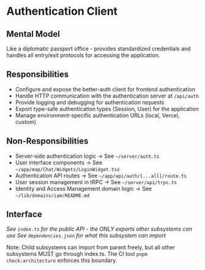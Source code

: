 # Authentication Client

## Mental Model
Like a diplomatic passport office - provides standardized credentials and handles all entry/exit protocols for accessing the application.

## Responsibilities
- Configure and expose the better-auth client for frontend authentication
- Handle HTTP communication with the authentication server at `/api/auth`
- Provide logging and debugging for authentication requests
- Export type-safe authentication types (Session, User) for the application
- Manage environment-specific authentication URLs (local, Vercel, custom)

## Non-Responsibilities
- Server-side authentication logic → See `~/server/auth.ts`
- User interface components → See `~/app/map/Chat/Widgets/LoginWidget.tsx`
- Authentication API routes → See `~/app/api/auth/[...all]/route.ts`
- User session management in tRPC → See `~/server/api/trpc.ts`
- Identity and Access Management domain logic → See `~/lib/domains/iam/README.md`

## Interface
*See `index.ts` for the public API - the ONLY exports other subsystems can use*
*See `dependencies.json` for what this subsystem can import*

Note: Child subsystems can import from parent freely, but all other subsystems MUST go through index.ts. The CI tool `pnpm check:architecture` enforces this boundary.